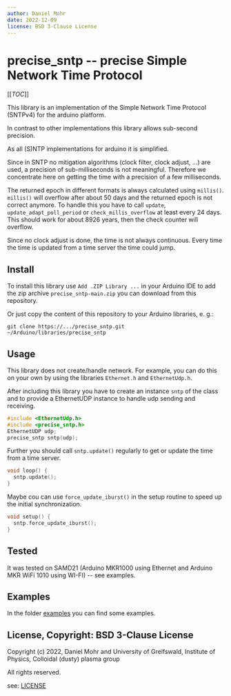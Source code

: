 ```yaml
---
author: Daniel Mohr
date: 2022-12-09
license: BSD 3-Clause License
---
```


# precise_sntp -- precise Simple Network Time Protocol

[[_TOC_]]

This library is an implementation of the Simple Network Time Protocol (SNTPv4)
for the arduino platform.

In contrast to other implementations this library allows sub-second precision.

As all (S)NTP implementations for arduino it is simplified.

Since in SNTP no mitigation algorithms (clock filter, clock adjust, ...) are
used, a precision of sub-milliseconds is not meaningful.
Therefore we concentrate here on getting the time with a precision of a
few milliseconds.

The returned epoch in different formats is always calculated using `millis()`.
`millis()` will overflow after about 50 days and the returned epoch is not
correct anymore. To handle this you have to call `update`,
`update_adapt_poll_period` or `check_millis_overflow` at least every 24 days.
This should work for about 8926 years, then the check counter will overflow.

Since no clock adjust is done, the time is not always continuous. Every time
the time is updated from a time server the time could jump.

## Install

To install this library use `Add .ZIP Library ...` in your Arduino IDE
to add the zip archive `precise_sntp-main.zip` you can download from
this repository.

Or just copy the content of this repository to your Arduino libraries, e. g.:

```shell
git clone https://.../precise_sntp.git ~/Arduino/libraries/precise_sntp
```

## Usage

This library does not create/handle network. For example, you can do this
on your own by using the libraries `Ethernet.h` and `EthernetUdp.h`.

After including this library you have to create an instance `sntp` of
the class and to provide a EthernetUDP instance to handle udp sending
and receiving.

```c
#include <EthernetUdp.h>
#include <precise_sntp.h>
EthernetUDP udp;
precise_sntp sntp(udp);
```

Further you should call `sntp.update()` regularly to get or update the
time from a time server.

```c
void loop() {
  sntp.update();
}
```

Maybe cou can use `force_update_iburst()` in the setup routine to speed up the
initial synchronization.

```c
void setup() {
  sntp.force_update_iburst();
}
```

## Tested

It was tested on SAMD21 (Arduino MKR1000 using Ethernet and
Arduino MKR WiFi 1010 using WI-FI) -- see examples.

## Examples

In the folder [examples](examples) you can find some examples.

## License, Copyright: BSD 3-Clause License

Copyright (c) 2022, Daniel Mohr and
                    University of Greifswald, Institute of Physics,
                    Colloidal (dusty) plasma group

All rights reserved.

see: [LICENSE](LICENSE)
